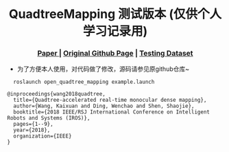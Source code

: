  [comment]: <> (# QuadtreeMapping)

 <h1 align="center"> QuadtreeMapping 测试版本 (仅供个人学习记录用)
  </h1>


[comment]: <> (  <h2 align="center">PAPER</h2>)
  <h3 align="center">
  <a href="https://wang-kx.github.io/pdf/quadtree_mapping.pdf">Paper </a> 
  | <a href="https://github.com/HKUST-Aerial-Robotics/open_quadtree_mapping">Original Github Page</a>
  | <a href="https://github.com/arclab-hku/Event_based_VO-VIO-SLAM?tab=readme-ov-file#5-evi-sam">Testing Dataset</a>
  </h3>
  <div align="center"></div>

  * 为了方便本人使用，对代码做了修改，源码请参见原github仓库~

~~~
  roslaunch open_quadtree_mapping example.launch
~~~

~~~
@inproceedings{wang2018quadtree,
  title={Quadtree-accelerated real-time monocular dense mapping},
  author={Wang, Kaixuan and Ding, Wenchao and Shen, Shaojie},
  booktitle={2018 IEEE/RSJ International Conference on Intelligent Robots and Systems (IROS)},
  pages={1--9},
  year={2018},
  organization={IEEE}
}

~~~
